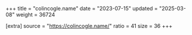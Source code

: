 +++
title = "colincogle.name"
date = "2023-07-15"
updated = "2025-03-08"
weight = 36724

[extra]
source = "https://colincogle.name/"
ratio = 41
size = 36
+++
